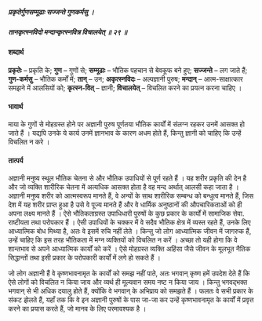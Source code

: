##### प्रकृतेर्गुणसम्मूढाः सज्जन्ते गुणकर्मसु ।
##### तानकृत्स्नविदो मन्दान्कृत्स्नविन्न विचालयेत् ॥ २९ ॥

#### शब्दार्थ

**प्रकृतेः** – प्रकृति के; **गुण** – गुणों से; **सम्मूढाः** – भौतिक पहचान से बेवकूफ बने हुए; **सज्जन्ते** – लग जाते हैं; **गुण-कर्मसु** – भौतिक कर्मों में; **तान्** – उन; **अकृत्स्नविदः** – अल्पज्ञानी  पुरुष; **मन्दान्** – आत्म-साक्षात्कार समझने में आलसियों को; **कृत्स्न-वित्** – ज्ञानी; **विचालयेत्** – विचलित करने का प्रयत्न करना चाहिए ।

#### भावार्थ

माया के गुणों से मोहग्रस्त होने पर अज्ञानी पुरुष पूर्णतया भौतिक कार्यों में संलग्न रहकर उनमें आसक्त हो जाते हैं । यद्यपि उनके ये कार्य उनमें ज्ञानभाव के कारण अधम होते हैं, किन्तु ज्ञानी को चाहिए कि उन्हें विचलित न करे ।

#### तात्पर्य

अज्ञानी मनुष्य स्थूल भौतिक चेतना से और भौतिक उपाधियों से पूर्ण रहते हैं । यह शरीर प्रकृति की देन है और जो व्यक्ति शारीरिक चेतना में अत्यधिक आसक्त होता है वह मन्द अर्थात् आलसी कहा जाता है । अज्ञानी मनुष्य शरीर को आत्मस्वरूप मानते हैं, वे अन्यों के साथ शारीरिक सम्बन्ध को बन्धुत्व मानते हैं, जिस देश में यह शरीर प्राप्त हुआ है उसे वे पूज्य मानते हैं और वे धार्मिक अनुष्ठानों की औपचारिकताओं को ही अपना लक्ष्य मानते हैं । ऐसे भौतिकताग्रस्त उपाधिधारी पुरुषों के कुछ प्रकार के कार्यों में सामाजिक सेवा. राष्टीयता तथा परोपकार हैं । ऐसी उपाधियों के चक्कर में वे सदैव भौतिक क्षेत्र में व्यस्त रहते हैं, उनके लिए आध्यात्मिक बोध मिथ्या है, अतः वे इसमें रुचि नहीं लेते । किन्तु जो लोग आध्यात्मिक जीवन में जागरुक हैं, उन्हें चाहिए कि इस तरह भौतिकता में मग्न व्यक्तियों को विचलित न करें । अच्छा तो यही होगा कि वे शान्तभाव से अपने आध्यात्मिक कार्यों को करें । ऐसे मोहग्रस्त व्यक्ति अहिंसा जैसे जीवन के मूलभूत नैतिक सिद्धान्तों तथा इसी प्रकार के परोपकारी कार्यों में लगे हो सकते हैं ।

जो लोग अज्ञानी हैं वे कृष्णभावनामृत के कार्यों को समझ नहीं पाते, अतः भगवान् कृष्ण हमें उपदेश देते हैं कि ऐसे लोगों को विचलित न किया जाय और व्यर्थ ही मूल्यवान समय नष्ट न किया जाय । किन्तु भगवद्भक्त भगवान् से भी अधिक दयालु होते हैं, क्योंकि वे भगवान् के अभिप्राय को समझते हैं । फलतः वे सभी प्रकार के संकट झेलते हैं, यहाँ तक कि वे इन अज्ञानी पुरुषों के पास जा-जा कर उन्हें कृष्णभावनामृत के कार्यों में प्रवृत्त करने का प्रयास करते हैं, जो मानव के लिए परमावश्यक है ।